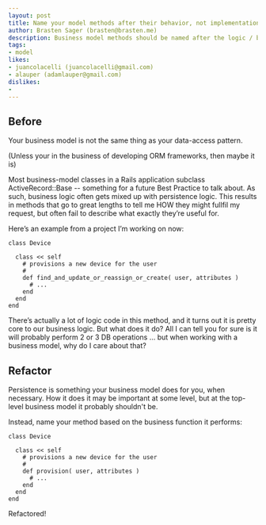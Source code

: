 ```yaml
---
layout: post
title: Name your model methods after their behavior, not implementation.
author: Brasten Sager (brasten@brasten.me)
description: Business model methods should be named after the logic / business value they provide, not the implementation details. Violations to this practice tend to show up on ActiveRecord models.
tags:
- model
likes:
- juancolacelli (juancolacelli@gmail.com)
- alauper (adamlauper@gmail.com)
dislikes:
-
---
```

 Before
------

Your business model is not the same thing as your data-access pattern.

(Unless your in the business of developing ORM frameworks, then maybe it is)

Most business-model classes in a Rails application subclass ActiveRecord::Base -- something for a future Best Practice to talk about. As such, business logic often gets mixed up with persistence logic. This results in methods that go to great lengths to tell me HOW they might fullfil my request, but often fail to describe what exactly they’re useful for.

Here’s an example from a project I’m working on now:


    class Device

      class << self
        # provisions a new device for the user
        #
        def find_and_update_or_reassign_or_create( user, attributes )
          # ...
        end
      end
    end

There’s actually a lot of logic code in this method, and it turns out it is pretty core to our business logic. But what does it do? All I can tell you for sure is it will probably perform 2 or 3 DB operations … but when working with a business model, why do I care about that?

Refactor
--------

Persistence is something your business model does for you, when necessary. How it does it may be important at some level, but at the top-level business model it probably shouldn't be.

Instead, name your method based on the business function it performs:

    class Device

      class << self
        # provisions a new device for the user
        #
        def provision( user, attributes )
          # ...
        end
      end
    end

Refactored!

